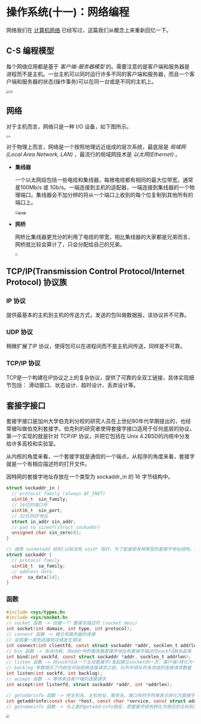 # 操作系统(十一)：网络编程

网络我们在 [计算机网络](https://github.com/itliusir/CS_Notes#%E8%AE%A1%E7%AE%97%E6%9C%BA%E7%BD%91%E7%BB%9C) 已经写过，这篇我们从概念上来重新回忆一下。

## C-S 编程模型

每个网络应用都是基于 *客户端-服务器模型* 的。需要注意的是客户端和服务器是进程而不是主机。一台主机可以同时运行许多不同的客户端和服务器，而且一个客户端和服务器的状态(操作事务)可以在同一台或是不同的主机上。

<img src="http://qiniu.itliusir.com/network_cs.png" alt="CS" style="zoom:50%;" />

## 网络

对于主机而言，网络只是一种 I/O 设备，如下图所示。

<img src="http://qiniu.itliusir.com/network_io.png" alt="io" style="zoom:40%;" />

对于物理上而言，网络是一个按照地理远近组成的层次系统，最底层是 *局域网(Local Area Network, LAN)* ，最流行的局域网技术是 *以太网(Ethernet)* 。

- **集线器**

  一个以太网段包括一些电缆和集线器，每根电缆都有相同的最大位带宽，通常是100Mb/s 或 1Gb/s。一端连接到主机的适配器，一端连接到集线器的一个物理端口。集线器会不加分辨的将从一个端口上收到的每个位复制到其他所有的端口上。

  <img src="http://qiniu.itliusir.com/network_segment.png" alt="集线器" style="zoom:50%;" />

- **网桥**

  网桥比集线器更充分的利用了电缆的带宽，相比集线器的大家都是兄弟而言，网桥就比较会算计了，只会分配给自己的兄弟。

  <img src="http://qiniu.itliusir.com/network_bridge.png" style="zoom:40%;" />

## TCP/IP(Transmission Control Protocol/Internet Protocol) 协议族

### IP 协议

提供最基本的主机到主机的传送方式，发送的包叫做数据报，该协议并不可靠。

### UDP 协议

稍微扩展了IP 协议，使得包可以在进程间而不是主机间传送，同样是不可靠。

### TCP/IP 协议

TCP是一个构建在IP协议之上的复杂协议，提供了可靠的全双工链接，具体实现细节包括： 滑动窗口、状态设计、超时设计、丢弃设计等。

## 套接字接口

套接字接口是加州大学伯克利分校的研究人员在上世纪80年代早期提出的，也经常被叫做伯克利套接字。伯克利的研究者使得套接字接口适用于任何底层的协议，第一个实现的就是针对 TCP/IP 协议，并把它包括在 Unix 4.2BSD的内核中分发给许多高校和实验室。

从内核的角度来看，一个套接字就是通信的一个端点，从程序的角度来看，套接字就是一个有相应描述符的打开文件。

因特网的套接字地址存放在一个类型为 sockaddr_in 的 16 字节结构中。

```c
struct sockaddr_in {
  // protocol family (always AF_INET)
  uint16_t	sin_family;
  // 16位的端口号
  uint16_t	sin_port;
  // 32位的IP地址
  struct in_addr sin_addr;
  // pad to sizeof(struct sockaddr)
  unsigned char	sin_zero[8];
}

// 通用 socketadd 结构(以前没有 void* 指针，为了能接受各种类型的套接字地址结构，就定义套接字函数要求一个指向通用 socketaddr 结构的指针)
struct sockaddr {
  // protocol family
  uint16_t	sa_family;
  // address data
  char	sa_data[14];
}
```

### 函数

```c
#include <sys/types.h>
#include <sys/socket.h>
// socket 函数 -> 创建一个 套接字描述符 (socket desc)
int socket(int domain, int type, int protocol);
// connect 函数 -> 建立和服务器的连接
// 会阻塞一直到连接成功或发生错误
int connect(int clientfd, const struct sockaddr *addr, socklen_t addrlen);
// bin 函数 -> 告诉内核，将addr中的服务器套接字地址和套接字描述符sockfd联系起来
int bind(int sockfd, const struct sockaddr *addr, socklen_t addrlen);
// listen 函数 -> 将sockfd从一个主动套接字(发起建立socket的一方，客户端)转化为一个监听套接字，该套接字可以接受来自客户端的连接请求
// backlog 参数暗示了内核在开始拒绝连接请求之前，队列中排队的未完成的连接请求数量
int listen(int sockfd, int backlog);
// accept 函数 -> 等待来自客户端的连接请求
int accept(int listenfd, struct sockaddr *addr, int *addrlen);

// getaddrinfo 函数 -> 把主机名、主机地址、服务名、端口号的字符串表示转化为套接字地址结构
int getaddrinfo(const char *host, const char *service, const struct addrinfo *hints, struct addrinfo **result);
// getnameinfo 函数 -> 与上面的getaddrinfo相反，把套接字结构转化为相应的主机和服务名字符串
```

<img src="http://qiniu.itliusir.com/network_conn.png" style="zoom:50%;" />